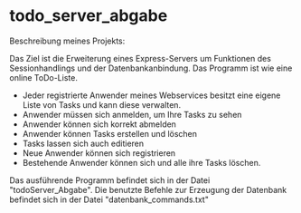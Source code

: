 # todo_server_abgabe
Beschreibung meines Projekts:

Das Ziel ist die Erweiterung eines Express-Servers um Funktionen des Sessionhandlings und der Datenbankanbindung.
Das Programm ist wie eine online ToDo-Liste. 
  - Jeder registrierte Anwender meines Webservices besitzt eine eigene Liste von Tasks und kann diese verwalten.
  - Anwender müssen sich anmelden, um Ihre Tasks zu sehen
  - Anwender können sich korrekt abmelden
  - Anwender können Tasks erstellen und löschen
  - Tasks lassen sich auch editieren
  - Neue Anwender können sich registrieren
  - Bestehende Anwender können sich und alle ihre Tasks löschen.

Das ausführende Programm befindet sich in der Datei "todoServer_Abgabe".
Die benutzte Befehle zur Erzeugung der Datenbank befindet sich in der Datei "datenbank_commands.txt"
